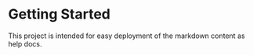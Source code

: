 # Getting Started

This project is intended for easy deployment of the markdown content as help docs.